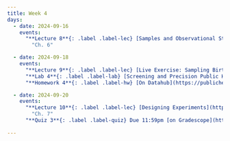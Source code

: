 ```yaml
---
title: Week 4
days:
  - date: 2024-09-16
    events:
      "**Lecture 8**{: .label .label-lec} [Samples and Observational Studies](https://ph142-ucb.github.io/fa24/src/lec/Lec-8-_ObservationalStudies.html) [(Fa21 Recording pt.1)](https://www.youtube.com/watch?v=3Olm5zGNI68) [(Fa21 Recording pt.2)](https://www.youtube.com/watch?v=8Js9rdq6dQs)":
        "Ch. 6"

  - date: 2024-09-18
    events:
      "**Lecture 9**{: .label .label-lec} [Live Exercise: Sampling Births from US Territories](https://ph142-ucb.github.io/fa24/src/lec/Lec_9_Sampling-exercise.html) [(Recording)](https://berkeley.zoom.us/rec/share/HGrdQX4-PwcGmYFjJZLJtpp3iIWT7Obrv8eT72xtZDhrHaEK8KpSGrS4uL1kOkXJ.IvPFW_7bGP6vL5Fi) [(continuation)](https://berkeley.zoom.us/rec/share/sZGxDA7J_yRtA7HV7lCFtdCp1GMxGaH85UPjXLDTWFLtU3Wikju0MU5yHp0utgsQ.veOqyoAnKAmM375F) **passcode:** !?u4v.FD ":
      "**Lab 4**{: .label .label-lab} [Screening and Precision Public Health](https://publichealth.datahub.berkeley.edu/hub/user-redirect/git-pull?repo=https%3A%2F%2Fgithub.com%2Fph142-ucb%2Fph142-fa24&urlpath=rstudio%2F&branch=main) (Due Sept 20th)":
      "**Homework 4**{: .label .label-hw} [On Datahub](https://publichealth.datahub.berkeley.edu/hub/user-redirect/git-pull?repo=https%3A%2F%2Fgithub.com%2Fph142-ucb%2Fph142-fa24&urlpath=rstudio%2F&branch=main)": 

  - date: 2024-09-20
    events:
      "**Lecture 10**{: .label .label-lec} [Designing Experiments](https://ph142-ucb.github.io/fa24/src/lec/Lec10_Designing-experiments_slides.pdf) [(Annotation)](https://ph142-ucb.github.io/fa24/src/lec/Lec10_Designing-experiments_handout.pdf) [(Recording)](https://berkeley.zoom.us/rec/share/qwjYxhn7sfCIlc-jnBjC3OM-9ti8GZVSGntcVf6LqFO5FF41BtjszDM3DR9IfqPb.kc7z7erGL5J9EuL5?startTime=1726844265000) [(continuation)](https://youtu.be/TAjiDR_Rfyc)":
        "Ch. 7"
      "**Quiz 3**{: .label .label-quiz} Due 11:59pm [on Gradescope](https://www.gradescope.com/courses/833518)":
      
---
```

